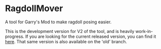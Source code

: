 RagdollMover
============

A tool for Garry's Mod to make ragdoll posing easier.

This is the development version for V2 of the tool, and is heavily work-in-progress. If you are looking for the
current released version, you can find it <a href="http://steamcommunity.com/sharedfiles/filedetails/?id=104575630">here</a>.
That same version is also available on the 'old' branch.